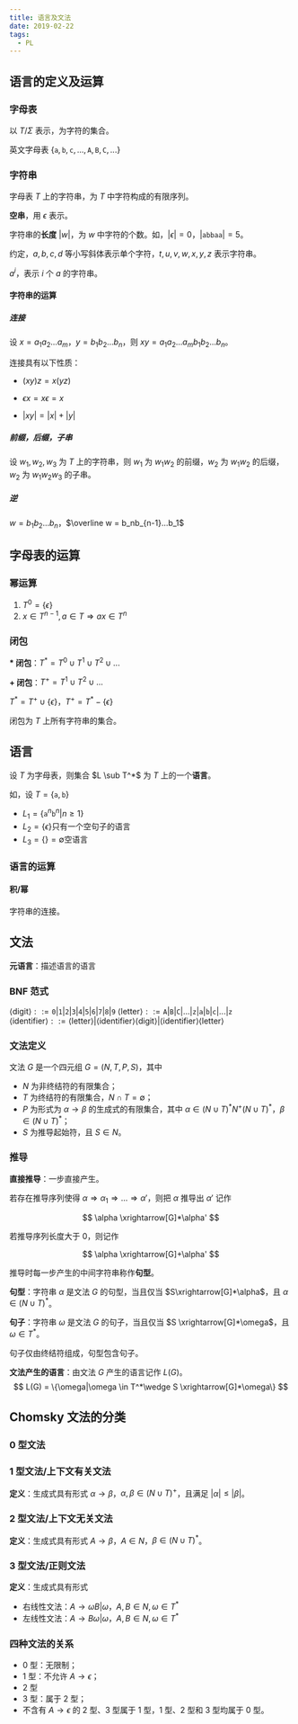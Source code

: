 ```yaml
---
title: 语言及文法
date: 2019-02-22
tags:
  - PL
---
```

## 语言的定义及运算

### 字母表

以 $T/\Sigma$ 表示，为字符的集合。

英文字母表 $\{\texttt{a}, \texttt{b},\texttt{c},...,\texttt{A},\texttt{B},\texttt{C},... \}$

### 字符串

字母表 $T$ 上的字符串，为 $T$ 中字符构成的有限序列。

**空串**，用 $\epsilon$ 表示。

字符串的**长度** $\lvert w \rvert​$，为 $w​$ 中字符的个数。如，$\lvert \epsilon \rvert = 0​$，$\lvert \texttt{abbaa} \rvert = 5​$。

约定，$a,b,c,d$ 等小写斜体表示单个字符，$t,u,v,w,x,y,z$ 表示字符串。

$a^i​$，表示 $i​$ 个 $a​$ 的字符串。

#### 字符串的运算

##### 连接

设 $x = a_1a_2...a_m$，$y = b_1b_2...b_n$，则 $xy = a_1a_2...a_mb_1b_2...b_n$。

连接具有以下性质：

- $(xy)z=x(yz)$

- $\epsilon x = x \epsilon = x$

- $\lvert xy \rvert = \lvert x \rvert + \lvert y \rvert$

##### 前缀，后缀，子串

设 $w_1,w_2,w_3$ 为 $T$ 上的字符串，则 $w_1$ 为 $w_1w_2$ 的前缀，$w_2$ 为 $w_1w_2$ 的后缀，$w_2$ 为 $w_1w_2w_3$ 的子串。

##### 逆

$w = b_1b_2...b_n$，$\overline w = b_nb_{n-1}...b_1$

## 字母表的运算

### 幂运算

1. $T^0 = \{\epsilon \}$
2. $x \in T^{n-1}, a \in T \Rightarrow ax \in T^n​$

### 闭包

**$*$ 闭包**：$T^* = T^0 \cup T^1 \cup T^2 \cup ...$

**$+$ 闭包**：$T^+ = T^1 \cup T^2 \cup ...$

$T^* = T^+ \cup \{\epsilon\}$，$T^+ = T^* - \{\epsilon\}$

闭包为 $T$ 上所有字符串的集合。

## 语言

设 $T$ 为字母表，则集合 $L \sub T^*$ 为 $T$ 上的一个**语言**。

如，设 $T = \{\texttt{a},\texttt{b}\}$

- $L_1 = \{\texttt{a}^n\texttt{b}^n|n\geq 1\}​$
- $L_2 = \{\epsilon\}​$ 只有一个空句子的语言
- $L_3 = \{\} = \emptyset​$ 空语言

### 语言的运算

#### 积/幂

字符串的连接。

## 文法

**元语言**：描述语言的语言

### BNF 范式

$\langle\text{digit}\rangle::=\texttt0|\texttt1|\texttt2|\texttt3|\texttt4|\texttt5|\texttt6|\texttt7|\texttt8|\texttt9$
$\langle\text{letter}\rangle::=\texttt A|\texttt B|\texttt C|...|\texttt z|\texttt a|\texttt b|\texttt c|...|\texttt z$
$\langle\text{identifier}\rangle::=\langle\text{letter}\rangle|\langle\text{identifier}\rangle\langle\text{digit}\rangle|\langle\text{identifier}\rangle\langle\text{letter}\rangle$

### 文法定义

文法 $G$ 是一个四元组 $G = (N, T, P, S)$，其中

- $N$ 为非终结符的有限集合；
- $T$ 为终结符的有限集合，$N\cap T = \emptyset$；
- $P$ 为形式为 $\alpha \to \beta$ 的生成式的有限集合，其中 $\alpha \in (N\cup T)^*N^+ (N\cup T)^*$，$\beta \in (N\cup T)^*$；
- $S​$ 为推导起始符，且 $S \in N​$。

### 推导

**直接推导**：一步直接产生。

若存在推导序列使得 $\alpha \Rightarrow \alpha_1 \Rightarrow ... \Rightarrow \alpha'$，则把 $\alpha$ 推导出 $\alpha'$ 记作

$$
\alpha \xrightarrow[G]*\alpha'
$$

若推导序列长度大于 0，则记作

$$
\alpha \xrightarrow[G]+\alpha'
$$

推导时每一步产生的中间字符串称作**句型**。

**句型**：字符串 $\alpha$ 是文法 $G$ 的句型，当且仅当 $S\xrightarrow[G]*\alpha$，且 $\alpha \in (N\cup T)^*$。

**句子**：字符串 $\omega​$ 是文法 $G​$ 的句子，当且仅当 $S \xrightarrow[G]*\omega​$，且 $\omega \in T^*​$。

句子仅由终结符组成，句型包含句子。

**文法产生的语言**：由文法 $G$ 产生的语言记作 $L(G)$。
$$
L(G) = \{\omega|\omega \in T^*\wedge S \xrightarrow[G]*\omega\}
$$

## Chomsky 文法的分类

### 0 型文法

### 1 型文法/上下文有关文法

**定义**：生成式具有形式 $\alpha \to \beta$，$\alpha, \beta \in (N\cup T)^+$，且满足 $\lvert\alpha\rvert \leq \lvert\beta\rvert$。

### 2 型文法/上下文无关文法

**定义**：生成式具有形式 $A \to \beta$，$A \in N$，$\beta \in (N\cup T)^*$。

### 3 型文法/正则文法

**定义**：生成式具有形式

- 右线性文法：$A \to \omega B | \omega$，$A, B \in N, \omega \in T^*$
- 左线性文法：$A \to B\omega | \omega$，$A, B \in N, \omega \in T^*$

### 四种文法的关系

- 0 型：无限制；
- 1 型：不允许 $A \to \epsilon$；
- 2 型
- 3 型：属于 2 型；
- 不含有 $A \to \epsilon$ 的 2 型、3 型属于 1 型，1 型、2 型和 3 型均属于 0 型。
